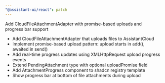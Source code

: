 ```yaml
---
"@assistant-ui/react": patch
---
```


Add CloudFileAttachmentAdapter with promise-based uploads and progress bar support

- Add CloudFileAttachmentAdapter that uploads files to AssistantCloud
- Implement promise-based upload pattern: upload starts in add(), awaited in send()
- Add real-time progress updates using XMLHttpRequest upload progress events
- Extend PendingAttachment type with optional uploadPromise field
- Add AttachmentProgress component to shadcn registry template
- Show progress bar at bottom of file attachments during upload
